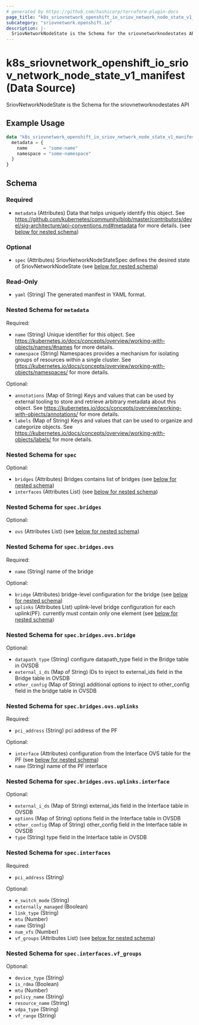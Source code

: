 ```yaml
---
# generated by https://github.com/hashicorp/terraform-plugin-docs
page_title: "k8s_sriovnetwork_openshift_io_sriov_network_node_state_v1_manifest Data Source - terraform-provider-k8s"
subcategory: "sriovnetwork.openshift.io"
description: |-
  SriovNetworkNodeState is the Schema for the sriovnetworknodestates API
---
```


# k8s_sriovnetwork_openshift_io_sriov_network_node_state_v1_manifest (Data Source)

SriovNetworkNodeState is the Schema for the sriovnetworknodestates API

## Example Usage

```terraform
data "k8s_sriovnetwork_openshift_io_sriov_network_node_state_v1_manifest" "example" {
  metadata = {
    name      = "some-name"
    namespace = "some-namespace"
  }
}
```

<!-- schema generated by tfplugindocs -->
## Schema

### Required

- `metadata` (Attributes) Data that helps uniquely identify this object. See https://github.com/kubernetes/community/blob/master/contributors/devel/sig-architecture/api-conventions.md#metadata for more details. (see [below for nested schema](#nestedatt--metadata))

### Optional

- `spec` (Attributes) SriovNetworkNodeStateSpec defines the desired state of SriovNetworkNodeState (see [below for nested schema](#nestedatt--spec))

### Read-Only

- `yaml` (String) The generated manifest in YAML format.

<a id="nestedatt--metadata"></a>
### Nested Schema for `metadata`

Required:

- `name` (String) Unique identifier for this object. See https://kubernetes.io/docs/concepts/overview/working-with-objects/names/#names for more details.
- `namespace` (String) Namespaces provides a mechanism for isolating groups of resources within a single cluster. See https://kubernetes.io/docs/concepts/overview/working-with-objects/namespaces/ for more details.

Optional:

- `annotations` (Map of String) Keys and values that can be used by external tooling to store and retrieve arbitrary metadata about this object. See https://kubernetes.io/docs/concepts/overview/working-with-objects/annotations/ for more details.
- `labels` (Map of String) Keys and values that can be used to organize and categorize objects. See https://kubernetes.io/docs/concepts/overview/working-with-objects/labels/ for more details.


<a id="nestedatt--spec"></a>
### Nested Schema for `spec`

Optional:

- `bridges` (Attributes) Bridges contains list of bridges (see [below for nested schema](#nestedatt--spec--bridges))
- `interfaces` (Attributes List) (see [below for nested schema](#nestedatt--spec--interfaces))

<a id="nestedatt--spec--bridges"></a>
### Nested Schema for `spec.bridges`

Optional:

- `ovs` (Attributes List) (see [below for nested schema](#nestedatt--spec--bridges--ovs))

<a id="nestedatt--spec--bridges--ovs"></a>
### Nested Schema for `spec.bridges.ovs`

Required:

- `name` (String) name of the bridge

Optional:

- `bridge` (Attributes) bridge-level configuration for the bridge (see [below for nested schema](#nestedatt--spec--bridges--ovs--bridge))
- `uplinks` (Attributes List) uplink-level bridge configuration for each uplink(PF). currently must contain only one element (see [below for nested schema](#nestedatt--spec--bridges--ovs--uplinks))

<a id="nestedatt--spec--bridges--ovs--bridge"></a>
### Nested Schema for `spec.bridges.ovs.bridge`

Optional:

- `datapath_type` (String) configure datapath_type field in the Bridge table in OVSDB
- `external_i_ds` (Map of String) IDs to inject to external_ids field in the Bridge table in OVSDB
- `other_config` (Map of String) additional options to inject to other_config field in the bridge table in OVSDB


<a id="nestedatt--spec--bridges--ovs--uplinks"></a>
### Nested Schema for `spec.bridges.ovs.uplinks`

Required:

- `pci_address` (String) pci address of the PF

Optional:

- `interface` (Attributes) configuration from the Interface OVS table for the PF (see [below for nested schema](#nestedatt--spec--bridges--ovs--uplinks--interface))
- `name` (String) name of the PF interface

<a id="nestedatt--spec--bridges--ovs--uplinks--interface"></a>
### Nested Schema for `spec.bridges.ovs.uplinks.interface`

Optional:

- `external_i_ds` (Map of String) external_ids field in the Interface table in OVSDB
- `options` (Map of String) options field in the Interface table in OVSDB
- `other_config` (Map of String) other_config field in the Interface table in OVSDB
- `type` (String) type field in the Interface table in OVSDB





<a id="nestedatt--spec--interfaces"></a>
### Nested Schema for `spec.interfaces`

Required:

- `pci_address` (String)

Optional:

- `e_switch_mode` (String)
- `externally_managed` (Boolean)
- `link_type` (String)
- `mtu` (Number)
- `name` (String)
- `num_vfs` (Number)
- `vf_groups` (Attributes List) (see [below for nested schema](#nestedatt--spec--interfaces--vf_groups))

<a id="nestedatt--spec--interfaces--vf_groups"></a>
### Nested Schema for `spec.interfaces.vf_groups`

Optional:

- `device_type` (String)
- `is_rdma` (Boolean)
- `mtu` (Number)
- `policy_name` (String)
- `resource_name` (String)
- `vdpa_type` (String)
- `vf_range` (String)
